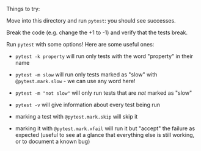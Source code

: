 Things to try:

Move into this directory and run `pytest`: you should see successes.

Break the code (e.g. change the +1 to -1) and verify that the tests break.

Run `pytest` with some options! Here are some useful ones:

- `pytest -k property` will run only tests with the word "property" in their name
- `pytest -m slow` will run only tests marked as "slow" with `@pytest.mark.slow` - we can use any word here!
- `pytest -m "not slow"` will only run tests that are _not_ marked as "slow"
- `pytest -v` will give information about every test being run

- marking a test with `@pytest.mark.skip` will skip it
- marking it with `@pytest.mark.xfail` will run it but "accept" the failure as expected
    (useful to see at a glance that everything else is still working, or to document 
    a known bug)
